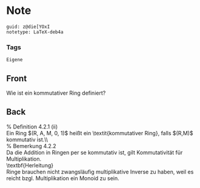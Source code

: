 # Note
```
guid: z@die[YOxI
notetype: LaTeX-deb4a
```

### Tags
```
Eigene
```

## Front
Wie ist ein kommutativer Ring definiert?

## Back
<div>% Definition 4.2.1 (ii)</div><div>
</div>Ein Ring $(R, A, M, 0, 1)$ heißt ein \textit{kommutativer Ring}, falls $(R,M)$ kommutativ ist.\\<div>
</div><div>% Bemerkung 4.2.2 </div><div>
</div><div>Da die Addition in Ringen per se kommutativ ist, gilt Kommutativität für Multiplikation.
<div><div>
</div><div>\textbf{Herleitung}</div><div>
</div><div>Ringe brauchen nicht zwangsläufig multiplikative Inverse zu haben, weil es reicht bzgl. Multiplikation ein Monoid zu sein.</div></div></div>

